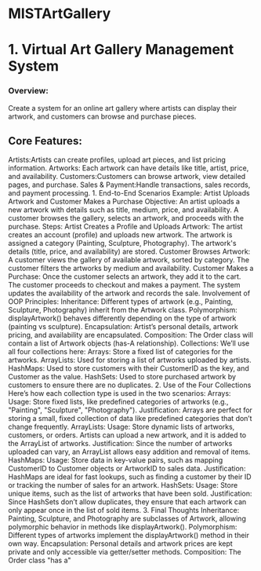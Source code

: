 # MISTArtGallery

# 1. Virtual Art Gallery Management System
<h3>Overview:</h3>
Create a system for an online art gallery where artists can display their artwork, and customers can browse and purchase pieces. 
<h2>Core Features:</h2>
Artists:Artists can create profiles, upload art pieces, and list pricing information.
Artworks: Each artwork can have details like title, artist, price, and availability.
Customers:Customers can browse artwork, view detailed pages, and purchase.
Sales & Payment:Handle transactions, sales records, and payment processing.
1. End-to-End Scenarios
Example: Artist Uploads Artwork and Customer Makes a Purchase
Objective: An artist uploads a new artwork with details such as title, medium, price, and availability. A customer browses the gallery, selects an artwork, and proceeds with the purchase.
Steps:
Artist Creates a Profile and Uploads Artwork:
The artist creates an account (profile) and uploads new artwork.
The artwork is assigned a category (Painting, Sculpture, Photography).
The artwork's details (title, price, and availability) are stored.
Customer Browses Artwork:
A customer views the gallery of available artwork, sorted by category.
The customer filters the artworks by medium and availability.
Customer Makes a Purchase:
Once the customer selects an artwork, they add it to the cart.
The customer proceeds to checkout and makes a payment.
The system updates the availability of the artwork and records the sale.
Involvement of OOP Principles:
Inheritance: Different types of artwork (e.g., Painting, Sculpture, Photography) inherit from the Artwork class.
Polymorphism: displayArtwork() behaves differently depending on the type of artwork (painting vs sculpture).
Encapsulation: Artist’s personal details, artwork pricing, and availability are encapsulated.
Composition: The Order class will contain a list of Artwork objects (has-A relationship).
Collections: We’ll use all four collections here:
Arrays: Store a fixed list of categories for the artworks.
ArrayLists: Used for storing a list of artworks uploaded by artists.
HashMaps: Used to store customers with their CustomerID as the key, and Customer as the value.
HashSets: Used to store purchased artwork by customers to ensure there are no duplicates.
2. Use of the Four Collections
Here’s how each collection type is used in the two scenarios:
Arrays:
Usage: Store fixed lists, like predefined categories of artworks (e.g., "Painting", "Sculpture", "Photography").
Justification: Arrays are perfect for storing a small, fixed collection of data like predefined categories that don’t change frequently.
ArrayLists:
Usage: Store dynamic lists of artworks, customers, or orders. Artists can upload a new artwork, and it is added to the ArrayList of artworks.
Justification: Since the number of artworks uploaded can vary, an ArrayList allows easy addition and removal of items.
HashMaps:
Usage: Store data in key-value pairs, such as mapping CustomerID to Customer objects or ArtworkID to sales data.
Justification: HashMaps are ideal for fast lookups, such as finding a customer by their ID or tracking the number of sales for an artwork.
HashSets:
Usage: Store unique items, such as the list of artworks that have been sold.
Justification: Since HashSets don’t allow duplicates, they ensure that each artwork can only appear once in the list of sold items.
3. Final Thoughts
Inheritance: Painting, Sculpture, and Photography are subclasses of Artwork, allowing polymorphic behavior in methods like displayArtwork().
Polymorphism: Different types of artworks implement the displayArtwork() method in their own way.
Encapsulation: Personal details and artwork prices are kept private and only accessible via getter/setter methods.
Composition: The Order class "has a"
